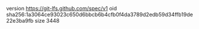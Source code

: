 version https://git-lfs.github.com/spec/v1
oid sha256:1a3064ce93023c650d6bbcb6b4cfb0f4da3789d2edb59d34ffb19de22e3ba9fb
size 3448
